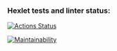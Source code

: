 ### Hexlet tests and linter status:
[![Actions Status](https://github.com/YuliyaILI/frontend-project-lvl1/workflows/hexlet-check/badge.svg)](https://github.com/YuliyaILI/frontend-project-lvl1/actions)

[![Maintainability](https://api.codeclimate.com/v1/badges/17d3618be93c22df490b/maintainability)](https://codeclimate.com/github/YuliyaILI/frontend-project-lvl1/maintainability)